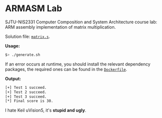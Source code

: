# ARMASM Lab

SJTU-NIS2331 Computer Composition and System Architecture course lab: ARM assembly implementation of matrix multiplication.

Solution file: [`matrix.s`](./matrix.s).

**Usage:**

```zsh
$> ./generate.sh
```

If an error occurs at runtime, you should install the relevant dependency packages, the required ones can be found in the [`Dockerfile`](./Dockerfile).

**Output:**

```zsh
[+] Test 1 succeed.
[+] Test 2 succeed.
[+] Test 3 succeed.
[*] Final score is 30.
```

I hate Keil uVision5, it's **stupid and ugly**.
